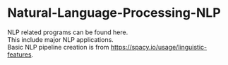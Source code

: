 # Natural-Language-Processing-NLP
NLP related programs can be found here.\
This include major NLP applications.\
Basic NLP pipeline creation is from https://spacy.io/usage/linguistic-features.

